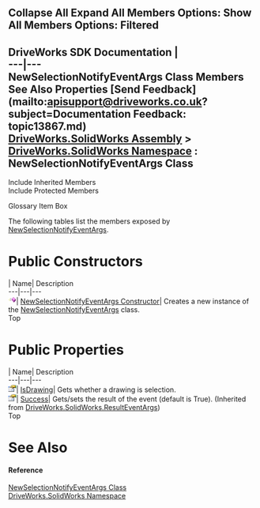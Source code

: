 Collapse All Expand All Members Options: Show All  Members Options: Filtered   
---  
DriveWorks SDK Documentation  |   
---|---  
NewSelectionNotifyEventArgs Class Members   
See Also Properties [Send Feedback](mailto:apisupport@driveworks.co.uk?subject=Documentation Feedback: topic13867.md)  
[DriveWorks.SolidWorks Assembly](topic13342.md) > [DriveWorks.SolidWorks Namespace](topic13345.md) : NewSelectionNotifyEventArgs Class  
---  
  
Include Inherited Members    
Include Protected Members  


Glossary Item Box

The following tables list the members exposed by [NewSelectionNotifyEventArgs](topic13867.md).

# Public Constructors

| Name| Description  
---|---|---  
![Public Constructor](dotnetimages/publicConstructor.gif)| [NewSelectionNotifyEventArgs Constructor](topic13873.md)| Creates a new instance of the [NewSelectionNotifyEventArgs](topic13867.md) class.   
Top

# Public Properties

| Name| Description  
---|---|---  
![Public Property](dotnetimages/publicProperty.gif)| [IsDrawing](topic13874.md)| Gets whether a drawing is selection.   
![Public Property](dotnetimages/publicProperty.gif)| [Success](topic13916.md)| Gets/sets the result of the event (default is True). (Inherited from [DriveWorks.SolidWorks.ResultEventArgs](topic13909.md))  
Top

# See Also

#### Reference

[NewSelectionNotifyEventArgs Class](topic13867.md)   
[DriveWorks.SolidWorks Namespace](topic13345.md)


